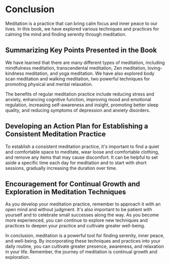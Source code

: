# Conclusion

Meditation is a practice that can bring calm focus and inner peace to our lives. In this book, we have explored various techniques and practices for calming the mind and finding serenity through meditation.

Summarizing Key Points Presented in the Book
--------------------------------------------

We have learned that there are many different types of meditation, including mindfulness meditation, transcendental meditation, Zen meditation, loving-kindness meditation, and yoga meditation. We have also explored body scan meditation and walking meditation, two powerful techniques for promoting physical and mental relaxation.

The benefits of regular meditation practice include reducing stress and anxiety, enhancing cognitive function, improving mood and emotional regulation, increasing self-awareness and insight, promoting better sleep quality, and reducing symptoms of depression and anxiety disorders.

Developing an Action Plan for Establishing a Consistent Meditation Practice
---------------------------------------------------------------------------

To establish a consistent meditation practice, it's important to find a quiet and comfortable space to meditate, wear loose and comfortable clothing, and remove any items that may cause discomfort. It can be helpful to set aside a specific time each day for meditation and to start with short sessions, gradually increasing the duration over time.

Encouragement for Continual Growth and Exploration in Meditation Techniques
---------------------------------------------------------------------------

As you develop your meditation practice, remember to approach it with an open mind and without judgment. It's also important to be patient with yourself and to celebrate small successes along the way. As you become more experienced, you can continue to explore new techniques and practices to deepen your practice and cultivate greater well-being.

In conclusion, meditation is a powerful tool for finding serenity, inner peace, and well-being. By incorporating these techniques and practices into your daily routine, you can cultivate greater presence, awareness, and relaxation in your life. Remember, the journey of meditation is continual growth and exploration.